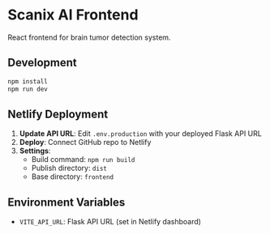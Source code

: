 # Scanix AI Frontend

React frontend for brain tumor detection system.

## Development
```bash
npm install
npm run dev
```

## Netlify Deployment

1. **Update API URL**: Edit `.env.production` with your deployed Flask API URL
2. **Deploy**: Connect GitHub repo to Netlify
3. **Settings**:
   - Build command: `npm run build`
   - Publish directory: `dist`
   - Base directory: `frontend`

## Environment Variables
- `VITE_API_URL`: Flask API URL (set in Netlify dashboard)
